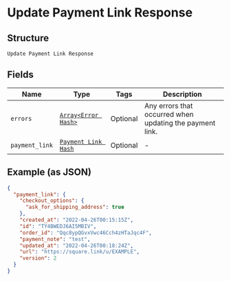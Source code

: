 
# Update Payment Link Response

## Structure

`Update Payment Link Response`

## Fields

| Name | Type | Tags | Description |
|  --- | --- | --- | --- |
| `errors` | [`Array<Error Hash>`](../../doc/models/error.md) | Optional | Any errors that occurred when updating the payment link. |
| `payment_link` | [`Payment Link Hash`](../../doc/models/payment-link.md) | Optional | - |

## Example (as JSON)

```json
{
  "payment_link": {
    "checkout_options": {
      "ask_for_shipping_address": true
    },
    "created_at": "2022-04-26T00:15:15Z",
    "id": "TY4BWEDJ6AI5MBIV",
    "order_id": "Qqc8ypQGvxVwc46Cch4zHTaJqc4F",
    "payment_note": "test",
    "updated_at": "2022-04-26T00:18:24Z",
    "url": "https://square.link/u/EXAMPLE",
    "version": 2
  }
}
```

